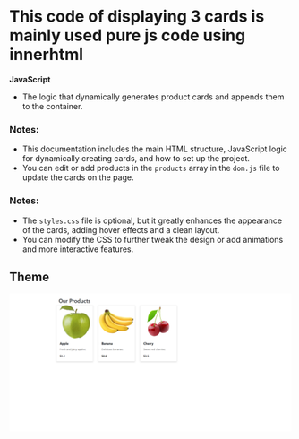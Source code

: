 
# This code of displaying 3 cards is mainly used pure js code using innerhtml

 **JavaScript** 
- The logic that dynamically generates product cards and appends them to the container.

### **Notes**:

- This documentation includes the main HTML structure, JavaScript logic for dynamically creating cards, and how to set up the project.
- You can edit or add products in the `products` array in the `dom.js` file to update the cards on the page.

### **Notes**:

- The `styles.css` file is optional, but it greatly enhances the appearance of the cards, adding hover effects and a clean layout.
- You can modify the CSS to further tweak the design or add animations and more interactive features.

## Theme
![theme setting](./screencapture.png)
